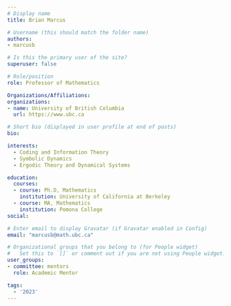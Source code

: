 ```yaml
---
# Display name
title: Brian Marcus

# Username (this should match the folder name)
authors:
- marcusb

# Is this the primary user of the site?
superuser: false

# Role/position
role: Professor of Mathematics

Organizations/Affiliations:
organizations:
- name: University of British Columbia
  url: https://www.ubc.ca

# Short bio (displayed in user profile at end of posts)
bio: 

interests:
  - Coding and Information Theory
  - Symbolic Dynamics
  - Ergodic Theory and Dynamical Systems

education:
  courses:
  - course: Ph.D, Mathematics
    institution: University of California at Berkeley
  - course: MA, Mathematics
    institution: Pomona College
social:

# Enter email to display Gravatar (if Gravatar enabled in Config)
email: "marcusb@math.ubc.ca"

# Organizational groups that you belong to (for People widget)
#   Set this to `[]` or comment out if you are not using People widget.
user_groups:
- committee: mentors
  role: Academic Mentor

tags:
  - '2023'
---
```

